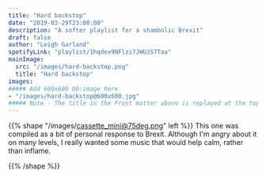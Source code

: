 ```yaml
---
title: "Hard backstop"
date: "2019-03-29T23:00:00"
description: "A softer playlist for a shambolic Brexit"
draft: false
author: "Leigh Garland"
spotifyLink: "playlist/1hqdex9NFlzi7JWUJS7Taa"
mainImage:
  src: "/images/hard-backstop.png"
  title: "Hard backstop"
images:
##### Add 600x600 OG:image here
- "/images/hard-backstop@600x600.jpg"
##### Note - The title in the Front matter above is replayed at the top of the rendered article
---
```


{{% shape "/images/cassette_mini@75deg.png" left %}}
This one was compiled as a bit of personal response to Brexit. Although I'm angry about it on many levels, I really wanted some music that would help calm, rather than inflame.

{{% /shape %}}